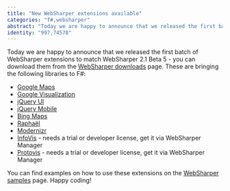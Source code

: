 ```yaml
---
title: "New WebSharper extensions available"
categories: "f#,websharper"
abstract: "Today we are happy to announce that we released the first batch of WebSharper extensions to match WebSharper 2.1 Beta 5 - you can download them from the WebSharper downloads page. These are bringing the following libraries to F#: Google Maps, Google Visualization, jQuery UI, jQuery Mobile, Bing Maps, Modernizr, InfoVis, Protovis."
identity: "997,74578"
---
```

Today we are happy to announce that we released the first batch of WebSharper extensions to match WebSharper 2.1 Beta 5 - you can download them from the [WebSharper downloads](http://www.websharper.com/Downloads.aspx) page. These are bringing the following libraries to F#:

 * [Google Maps](http://code.google.com/apis/maps/index.html)
 * [Google Visualization](http://code.google.com/apis/charttools/index.html)
 * [jQuery UI](http://jqueryui.com/)
 * [jQuery Mobile](http://jquerymobile.com/)
 * [Bing Maps](http://www.microsoft.com/maps/developers/web.aspx)
 * [Raphaël](http://raphaeljs.com/)
 * [Modernizr](http://www.modernizr.com/)
 * [InfoVis](http://thejit.org/) - needs a trial or developer license, get it via WebSharper Manager
 * [Protovis](http://vis.stanford.edu/protovis/) - needs a trial or developer license, get it via WebSharper Manager

You can find examples on how to use these extensions on the [WebSharper samples](http://www.websharper.com/Samples/Index) page. Happy coding!
